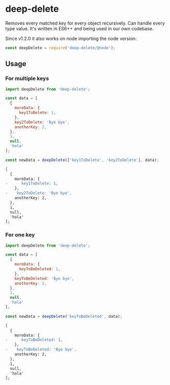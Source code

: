 # deep-delete

Removes every matched key for every object recursively. Can handle every type value. It's written in ES6++ and being used in our own codebase.

Since v1.2.0 it also works on node importing the node version:

```js
const deepDelete = require('deep-delete/@node');
```

## Usage

### For multiple keys

```js
import deepDelete from 'deep-delete';

const data = [
  {
    moreData: {
      key1ToDelete: 1,
    },
    key2ToDelete: 'Bye bye',
    anotherKey: 2,
  },
  1,
  null,
  'hola'
];

const newData = deepDelete(['key1ToDelete', 'key2ToDelete'], data);
```

```diff
[
  {
    moreData: {
-      key1ToDelete: 1,
    },
-    key2ToDelete: 'Bye bye',
    anotherKey: 2,
  },
  1,
  null,
  'hola'
];
```

### For one key

```js
import deepDelete from 'deep-delete';

const data = [
  {
    moreData: {
      keyToBeDeleted: 1,
    },
    keyToBeDeleted: 'Bye bye',
    anotherKey: 2,
  },
  1,
  null,
  'hola'
];

const newData = deepDelete('keyToBeDeleted', data);
```

```diff
[
  {
    moreData: {
-      keyToBeDeleted: 1,
    },
-    keyToBeDeleted: 'Bye bye',
    anotherKey: 2,
  },
  1,
  null,
  'hola'
];
```
